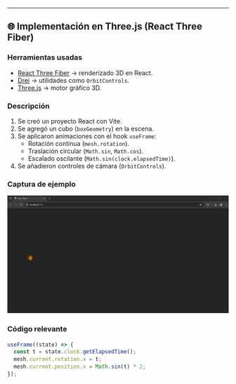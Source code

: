 ---

## 🌐 Implementación en Three.js (React Three Fiber)

### Herramientas usadas
- [React Three Fiber](https://docs.pmnd.rs/react-three-fiber) → renderizado 3D en React.
- [Drei](https://github.com/pmndrs/drei) → utilidades como `OrbitControls`.
- [Three.js](https://threejs.org/) → motor gráfico 3D.

### Descripción
1. Se creó un proyecto React con Vite.
2. Se agregó un cubo (`boxGeometry`) en la escena.
3. Se aplicaron animaciones con el hook `useFrame`:
   - Rotación continua (`mesh.rotation`).
   - Traslación circular (`Math.sin`, `Math.cos`).
   - Escalado oscilante (`Math.sin(clock.elapsedTime)`).
4. Se añadieron controles de cámara (`OrbitControls`).

### Captura de ejemplo

![alt text](image-1.png)

### Código relevante
```jsx
useFrame((state) => {
  const t = state.clock.getElapsedTime();
  mesh.current.rotation.x = t;
  mesh.current.position.x = Math.sin(t) * 2;
});
